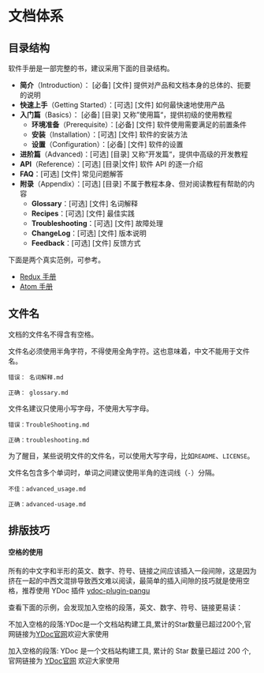 # 文档体系

## 目录结构

软件手册是一部完整的书，建议采用下面的目录结构。

- **简介**（Introduction）： [必备] [文件] 提供对产品和文档本身的总体的、扼要的说明
- **快速上手**（Getting Started）：[可选] [文件] 如何最快速地使用产品
- **入门篇**（Basics）： [必备] [目录] 又称”使用篇“，提供初级的使用教程
  - **环境准备**（Prerequisite）：[必备] [文件] 软件使用需要满足的前置条件
  - **安装**（Installation）：[可选] [文件] 软件的安装方法
  - **设置**（Configuration）：[必备] [文件] 软件的设置
- **进阶篇**（Advanced)：[可选] [目录] 又称”开发篇“，提供中高级的开发教程
- **API**（Reference）：[可选] [目录|文件] 软件 API 的逐一介绍
- **FAQ**：[可选] [文件] 常见问题解答
- **附录**（Appendix）：[可选] [目录] 不属于教程本身、但对阅读教程有帮助的内容
  - **Glossary**：[可选] [文件] 名词解释
  - **Recipes**：[可选] [文件] 最佳实践
  - **Troubleshooting**：[可选] [文件] 故障处理
  - **ChangeLog**：[可选] [文件] 版本说明
  - **Feedback**：[可选] [文件] 反馈方式

下面是两个真实范例，可参考。

- [Redux 手册](http://redux.js.org)
- [Atom 手册](http://flight-manual.atom.io)

## 文件名

文档的文件名不得含有空格。

文件名必须使用半角字符，不得使用全角字符。这也意味着，中文不能用于文件名。

```
错误： 名词解释.md

正确： glossary.md
```

文件名建议只使用小写字母，不使用大写字母。

```
错误：TroubleShooting.md

正确：troubleshooting.md 
```

为了醒目，某些说明文件的文件名，可以使用大写字母，比如`README`、`LICENSE`。

文件名包含多个单词时，单词之间建议使用半角的连词线（`-`）分隔。

```
不佳：advanced_usage.md

正确：advanced-usage.md
```

## 排版技巧

#### 空格的使用

所有的中文字和半形的英文、数字、符号、链接之间应该插入一段间隙，这是因为挤在一起的中西文混排导致西文难以阅读，最简单的插入间隙的技巧就是使用空格，推荐使用 YDoc 插件 [ydoc-plugin-pangu](https://www.npmjs.com/package/ydoc-plugin-pangu)

查看下面的示例，会发现加入空格的段落，英文、数字、符号、链接更易读：

不加入空格的段落:YDoc是一个文档站构建工具,累计的Star数量已超过200个,官网链接为[YDoc官网](https://ydoc.ymfe.org/)欢迎大家使用

加入空格的段落: YDoc 是一个文档站构建工具, 累计的 Star 数量已超过 200 个,官网链接为 [YDoc官网](https://ydoc.ymfe.org/) 欢迎大家使用
